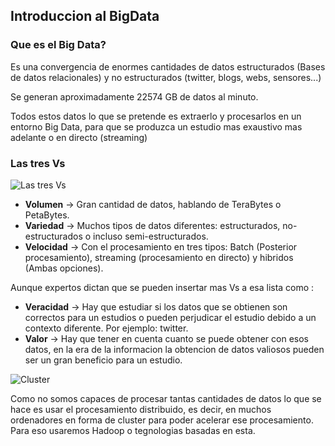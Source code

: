 ## Introduccion al BigData

### Que es el Big Data?
Es una convergencia de enormes cantidades de datos estructurados (Bases de datos relacionales) y no estructurados (twitter, blogs, webs, sensores...)

Se generan aproximadamente 22574 GB de datos al minuto.

Todos estos datos lo que se pretende es extraerlo y procesarlos en un entorno Big Data, para que se produzca un estudio mas exaustivo mas adelante o en directo (streaming)

 ### Las tres Vs

![Las tres Vs](https://www.whishworks.com/hs-fs/hubfs/Blog/The-3Vs-of-big-data.png?t=1532764549415&width=618&name=The-3Vs-of-big-data.png)


- **Volumen** -> Gran cantidad de datos, hablando de TeraBytes o PetaBytes.
- **Variedad** -> Muchos tipos de datos diferentes: estructurados, no-estructurados o incluso semi-estructurados.
- **Velocidad** -> Con el procesamiento en tres tipos: Batch (Posterior procesamiento), streaming (procesamiento en directo) y hibridos (Ambas opciones).

Aunque expertos dictan que se pueden insertar mas Vs a esa lista como : 
- **Veracidad** -> Hay que estudiar si los datos que se obtienen son correctos para un estudios o pueden perjudicar el estudio debido a un contexto diferente. Por ejemplo: twitter.
- **Valor** -> Hay que tener en cuenta cuanto se puede obtener con esos datos, en la era de la informacion la obtencion de datos valiosos pueden ser un gran beneficio para un estudio.

![Cluster](http://2.bp.blogspot.com/-e0RNCaChLJ8/VozIUTvw-kI/AAAAAAAADTg/ruruyVD45vw/s1600/add_decompose_datanode.jpg)

Como no somos capaces de procesar tantas cantidades de datos lo que se hace es usar el procesamiento distribuido, es decir, en muchos ordenadores en forma de cluster para poder acelerar ese procesamiento. Para eso usaremos Hadoop o tegnologias basadas en esta.
